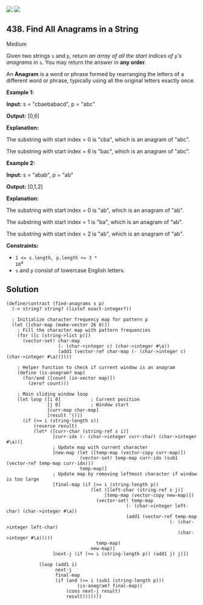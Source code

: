 [![](https://img.shields.io/github/stars/LeetCode-in-Racket/LeetCode-in-Racket?label=Stars&style=flat-square)](https://github.com/LeetCode-in-Racket/LeetCode-in-Racket)
[![](https://img.shields.io/github/forks/LeetCode-in-Racket/LeetCode-in-Racket?label=Fork%20me%20on%20GitHub%20&style=flat-square)](https://github.com/LeetCode-in-Racket/LeetCode-in-Racket/fork)

## 438\. Find All Anagrams in a String

Medium

Given two strings `s` and `p`, return _an array of all the start indices of_ `p`_'s anagrams in_ `s`. You may return the answer in **any order**.

An **Anagram** is a word or phrase formed by rearranging the letters of a different word or phrase, typically using all the original letters exactly once.

**Example 1:**

**Input:** s = "cbaebabacd", p = "abc"

**Output:** [0,6]

**Explanation:** 

The substring with start index = 0 is "cba", which is an anagram of "abc". 

The substring with start index = 6 is "bac", which is an anagram of "abc".

**Example 2:**

**Input:** s = "abab", p = "ab"

**Output:** [0,1,2]

**Explanation:** 

The substring with start index = 0 is "ab", which is an anagram of "ab". 

The substring with start index = 1 is "ba", which is an anagram of "ab". 

The substring with start index = 2 is "ab", which is an anagram of "ab".

**Constraints:**

*   <code>1 <= s.length, p.length <= 3 * 10<sup>4</sup></code>
*   `s` and `p` consist of lowercase English letters.

## Solution

```racket
(define/contract (find-anagrams s p)
  (-> string? string? (listof exact-integer?))
  
  ; Initialize character frequency map for pattern p
  (let ([char-map (make-vector 26 0)])
    ; Fill the character map with pattern frequencies
    (for ([c (string->list p)])
      (vector-set! char-map 
                   (- (char->integer c) (char->integer #\a))
                   (add1 (vector-ref char-map (- (char->integer c) (char->integer #\a))))))
    
    ; Helper function to check if current window is an anagram
    (define (is-anagram? map)
      (for/and ([count (in-vector map)])
        (zero? count)))
    
    ; Main sliding window loop
    (let loop ([i 0]           ; Current position
               [j 0]           ; Window start
               [curr-map char-map]
               [result '()])
      (if (>= i (string-length s))
          (reverse result)
          (let* ([curr-char (string-ref s i)]
                 [curr-idx (- (char->integer curr-char) (char->integer #\a))]
                 ; Update map with current character
                 [new-map (let ([temp-map (vector-copy curr-map)])
                           (vector-set! temp-map curr-idx (sub1 (vector-ref temp-map curr-idx)))
                           temp-map)]
                 ; Update map by removing leftmost character if window is too large
                 [final-map (if (>= i (string-length p))
                               (let ([left-char (string-ref s j)]
                                    [temp-map (vector-copy new-map)])
                                 (vector-set! temp-map 
                                            (- (char->integer left-char) (char->integer #\a))
                                            (add1 (vector-ref temp-map 
                                                            (- (char->integer left-char) 
                                                               (char->integer #\a)))))
                                 temp-map)
                               new-map)]
                 [next-j (if (>= i (string-length p)) (add1 j) j)])
            
            (loop (add1 i)
                  next-j
                  final-map
                  (if (and (>= i (sub1 (string-length p)))
                          (is-anagram? final-map))
                      (cons next-j result)
                      result)))))))
```